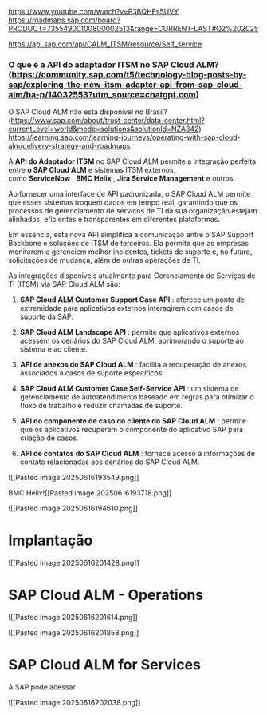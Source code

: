 https://www.youtube.com/watch?v=P3BQHEs5UVY
https://roadmaps.sap.com/board?PRODUCT=73554900100800002513&range=CURRENT-LAST#Q2%202025

https://api.sap.com/api/CALM_ITSM/resource/Self_service

### O que é a API do adaptador ITSM no SAP Cloud ALM? (https://community.sap.com/t5/technology-blog-posts-by-sap/exploring-the-new-itsm-adapter-api-from-sap-cloud-alm/ba-p/14032553?utm_source=chatgpt.com)

O SAP Cloud ALM  não esta disponível no Brasil? (https://www.sap.com/about/trust-center/data-center.html?currentLevel=world&mode=solutions&solutionId=NZA842)
https://learning.sap.com/learning-journeys/operating-with-sap-cloud-alm/delivery-strategy-and-roadmaps



A **API do Adaptador ITSM** no SAP Cloud ALM permite a integração perfeita entre **o SAP Cloud ALM** e sistemas ITSM externos, como **ServiceNow** , **BMC Helix** , **Jira Service Management** e outros.

Ao fornecer uma interface de API padronizada, o SAP Cloud ALM permite que esses sistemas troquem dados em tempo real, garantindo que os processos de gerenciamento de serviços de TI da sua organização estejam alinhados, eficientes e transparentes em diferentes plataformas.

Em essência, esta nova API simplifica a comunicação entre o SAP Support Backbone e soluções de ITSM de terceiros. Ela permite que as empresas monitorem e gerenciem melhor incidentes, tickets de suporte e, no futuro, solicitações de mudança, além de outras operações de TI.

As integrações disponíveis atualmente para Gerenciamento de Serviços de TI (ITSM) via SAP Cloud ALM são:

1. **SAP Cloud ALM Customer Support Case API** : oferece um ponto de extremidade para aplicativos externos interagirem com casos de suporte da SAP.

2. **SAP Cloud ALM Landscape API** : permite que aplicativos externos acessem os cenários do SAP Cloud ALM, aprimorando o suporte ao sistema e ao cliente.
3. **API de anexos do SAP Cloud ALM** : facilita a recuperação de anexos associados a casos de suporte específicos.
4. **SAP Cloud ALM Customer Case Self-Service API** : um sistema de gerenciamento de autoatendimento baseado em regras para otimizar o fluxo de trabalho e reduzir chamadas de suporte.
5. **API do componente de caso do cliente do SAP Cloud ALM** : permite que os aplicativos recuperem o componente do aplicativo SAP para criação de casos.
6. **API de contatos do SAP Cloud ALM** : fornece acesso a informações de contato relacionadas aos cenários do SAP Cloud ALM.


![[Pasted image 20250616193549.png]]


BMC Helix![[Pasted image 20250616193718.png]]

![[Pasted image 20250616194610.png]]


# Implantação


![[Pasted image 20250616201428.png]]


# SAP Cloud ALM - Operations

![[Pasted image 20250616201614.png]]


![[Pasted image 20250616201858.png]]


# SAP Cloud ALM for Services

A SAP pode acessar

![[Pasted image 20250616202038.png]]
